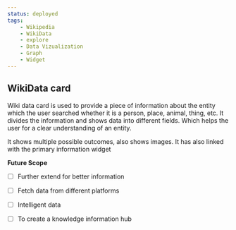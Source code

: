 ```yaml
---
status: deployed
tags:
    - Wikipedia
    - WikiData
    - explore
    - Data Vizualization
    - Graph
    - Widget
---
```

## WikiData card

Wiki data card is used to provide a piece of information about the entity which the user searched whether it is a person, place, animal, thing, etc. It divides the information and shows data into different fields. Which helps the user for a clear understanding of an entity. 

It shows multiple possible outcomes, also shows images. It has also linked with the primary information widget

**Future Scope**
 
- [ ] Further extend for better information
- [ ] Fetch data from different platforms
- [ ] Intelligent data 
- [ ] To create a knowledge information hub

